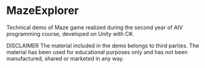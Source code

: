 # MazeExplorer
Technical demo of Maze game realized during the second year of AIV programming course, developed on Unity with C#.

DISCLAIMER
The material included in the demo belongs to third parties. The material has been used for educational purposes only and has not been manufactured, shared or marketed in any way.
